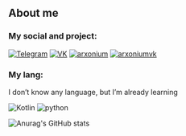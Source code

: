 ## About me

### My social and project:
[![Telegram](https://img.shields.io/badge/Telegram-black?style=for-the-badge&logo=telegram)](https://t.me/vericen)
[![VK](https://img.shields.io/badge/VK-black?style=for-the-badge&logo=Vk)](https://vk.com/vericen)
[![arxonium](https://img.shields.io/badge/arxonium-black?style=for-the-badge&logo=minecraft)](https://arxonium.ru/)
[![arxoniumvk](https://img.shields.io/badge/Arxonium__Vk-black?style=for-the-badge&logo=vk)](https://vk.com/arxonium)
### My lang:
I don’t know any language, but I’m already learning

![Kotlin](https://img.shields.io/badge/Kotlin-white?style=for-the-badge&logo=Kotlin)
![python](https://img.shields.io/badge/Python-white?style=for-the-badge&logo=python)

![Anurag's GitHub stats](https://github-readme-stats.vercel.app/api?username=Vericen&show_icons=true&theme=synthwave)
